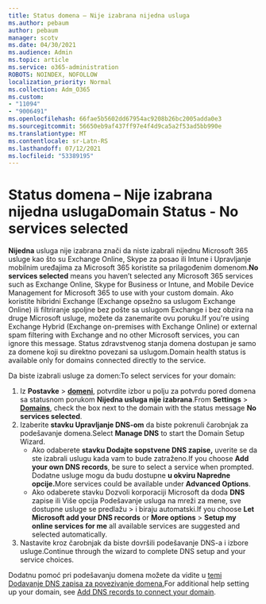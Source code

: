 ```yaml
---
title: Status domena – Nije izabrana nijedna usluga
ms.author: pebaum
author: pebaum
manager: scotv
ms.date: 04/30/2021
ms.audience: Admin
ms.topic: article
ms.service: o365-administration
ROBOTS: NOINDEX, NOFOLLOW
localization_priority: Normal
ms.collection: Adm_O365
ms.custom:
- "11094"
- "9006491"
ms.openlocfilehash: 66fae5b5602dd67954ac9208b26bc2005adda0e3
ms.sourcegitcommit: 56650eb9af437ff97e4f4d9ca5a2f53ad5bb990e
ms.translationtype: MT
ms.contentlocale: sr-Latn-RS
ms.lasthandoff: 07/12/2021
ms.locfileid: "53389195"
---
```

# <a name="domain-status---no-services-selected"></a><span data-ttu-id="6bbc7-102">Status domena – Nije izabrana nijedna usluga</span><span class="sxs-lookup"><span data-stu-id="6bbc7-102">Domain Status - No services selected</span></span>

<span data-ttu-id="6bbc7-103">**Nijedna** usluga nije izabrana znači da niste izabrali nijednu Microsoft 365 usluge kao što su Exchange Online, Skype za posao ili Intune i Upravljanje mobilnim uređajima za Microsoft 365 koristite sa prilagođenim domenom.</span><span class="sxs-lookup"><span data-stu-id="6bbc7-103">**No services selected** means you haven’t selected any Microsoft 365 services such as Exchange Online, Skype for Business or Intune, and Mobile Device Management for Microsoft 365 to use with your custom domain.</span></span> <span data-ttu-id="6bbc7-104">Ako koristite hibridni Exchange (Exchange opsežno sa uslugom Exchange Online) ili filtriranje spoljne bez pošte sa uslugom Exchange i bez obzira na druge Microsoft usluge, možete da zanemarite ovu poruku.</span><span class="sxs-lookup"><span data-stu-id="6bbc7-104">If you're using Exchange Hybrid (Exchange on-premises with Exchange Online) or external spam filtering with Exchange and no other Microsoft services, you can ignore this message.</span></span> <span data-ttu-id="6bbc7-105">Status zdravstvenog stanja domena dostupan je samo za domene koji su direktno povezani sa uslugom.</span><span class="sxs-lookup"><span data-stu-id="6bbc7-105">Domain health status is available only for domains connected directly to the service.</span></span>

<span data-ttu-id="6bbc7-106">Da biste izabrali usluge za domen:</span><span class="sxs-lookup"><span data-stu-id="6bbc7-106">To select services for your domain:</span></span>

1. <span data-ttu-id="6bbc7-107">Iz **Postavke**  >  [**domeni**](https://admin.microsoft.com/Adminportal/Home), potvrdite izbor u polju za potvrdu pored domena sa statusnom porukom **Nijedna usluga nije izabrana**.</span><span class="sxs-lookup"><span data-stu-id="6bbc7-107">From **Settings** > [**Domains**](https://admin.microsoft.com/Adminportal/Home), check the box next to the domain with the status message **No services selected**.</span></span>
1. <span data-ttu-id="6bbc7-108">Izaberite **stavku Upravljanje DNS-om** da biste pokrenuli čarobnjak za podešavanje domena.</span><span class="sxs-lookup"><span data-stu-id="6bbc7-108">Select **Manage DNS** to start the Domain Setup Wizard.</span></span>
    - <span data-ttu-id="6bbc7-109">Ako odaberete **stavku Dodajte sopstvene DNS zapise,** uverite se da ste izabrali uslugu kada vam to bude zatraženo.</span><span class="sxs-lookup"><span data-stu-id="6bbc7-109">If you choose **Add your own DNS records**, be sure to select a service when prompted.</span></span> <span data-ttu-id="6bbc7-110">Dodatne usluge mogu da budu dostupne **u okviru Napredne opcije.**</span><span class="sxs-lookup"><span data-stu-id="6bbc7-110">More services could be available under **Advanced Options**.</span></span>
    - <span data-ttu-id="6bbc7-111">Ako odaberete stavku Dozvoli korporaciji Microsoft da doda **DNS** zapise ili Više opcija Podešavanje usluga na mreži za mene, sve dostupne usluge se predlažu  >   i biraju automatski.</span><span class="sxs-lookup"><span data-stu-id="6bbc7-111">If you choose **Let Microsoft add your DNS records** or **More options** > **Setup my online services for me** all available services are suggested and selected automatically.</span></span>
1. <span data-ttu-id="6bbc7-112">Nastavite kroz čarobnjak da biste dovršili podešavanje DNS-a i izbore usluge.</span><span class="sxs-lookup"><span data-stu-id="6bbc7-112">Continue through the wizard to complete DNS setup and your service choices.</span></span>
 
<span data-ttu-id="6bbc7-113">Dodatnu pomoć pri podešavanju domena možete da vidite u [temi Dodavanje DNS zapisa za povezivanje domena.](/microsoft-365/admin/get-help-with-domains/create-dns-records-at-any-dns-hosting-provider)</span><span class="sxs-lookup"><span data-stu-id="6bbc7-113">For additional help setting up your domain, see [Add DNS records to connect your domain](/microsoft-365/admin/get-help-with-domains/create-dns-records-at-any-dns-hosting-provider).</span></span>

